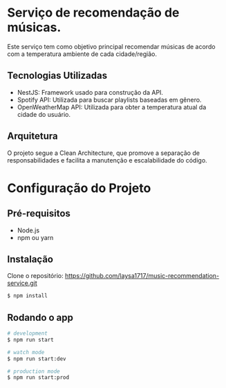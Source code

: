 # Serviço de recomendação de músicas.
Este serviço tem como objetivo principal recomendar músicas de acordo com a temperatura ambiente de cada cidade/região.


## Tecnologias Utilizadas
- NestJS: Framework usado para construção da API.
- Spotify API: Utilizada para buscar playlists baseadas em gênero.
- OpenWeatherMap API: Utilizada para obter a temperatura atual da cidade do usuário.

## Arquitetura
O projeto segue a Clean Architecture, que promove a separação de responsabilidades e facilita a manutenção e escalabilidade do código.

# Configuração do Projeto

## Pré-requisitos
- Node.js
- npm ou yarn

## Instalação
Clone o repositório: https://github.com/laysa1717/music-recommendation-service.git

```bash
$ npm install
```

## Rodando o app

```bash
# development
$ npm run start

# watch mode
$ npm run start:dev

# production mode
$ npm run start:prod
```

